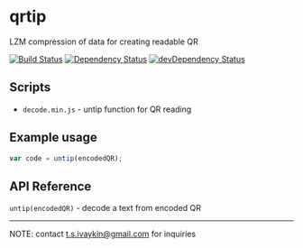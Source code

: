 # qrtip
LZM compression of data for creating readable QR

[![Build Status](https://travis-ci.org/apiaryio/qrtip.png)](https://travis-ci.org/apiaryio/qrtip)
[![Dependency Status](https://david-dm.org/apiaryio/qrtip.png)](https://david-dm.org/apiaryio/qrtip)
[![devDependency Status](https://david-dm.org/apiaryio/qrtip/dev-status.png)](https://david-dm.org/apiaryio/qrtip#info=devDependencies)


## Scripts

- `decode.min.js` - untip function for QR reading

## Example usage 

```javascript
var code = untip(encodedQR);
```

## API Reference

`untip(encodedQR)` - decode a text from encoded QR

- - - 

NOTE: contact t.s.ivaykin@gmail.com for inquiries

